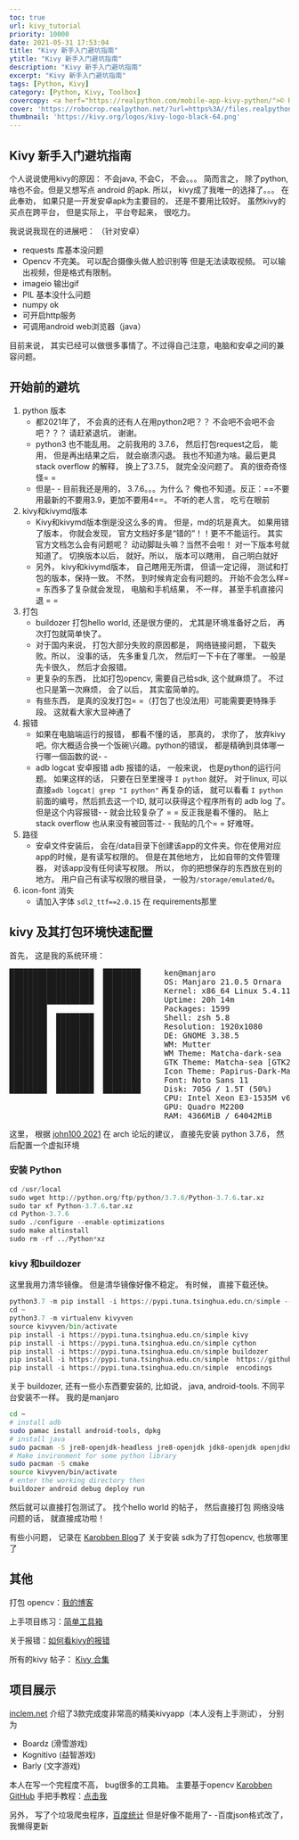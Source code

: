 ```yaml
---
toc: true
url: kivy_tutorial
priority: 10000
date: 2021-05-31 17:53:04
title: "Kivy 新手入门避坑指南"
ytitle: "Kivy 新手入门避坑指南"
description: "Kivy 新手入门避坑指南"
excerpt: "Kivy 新手入门避坑指南"
tags: [Python, Kivy]
category: [Python, Kivy, Toolbox]
covercopy: <a herf="https://realpython.com/mobile-app-kivy-python/">© RealPython</a>
cover: 'https://robocrop.realpython.net/?url=https%3A//files.realpython.com/media/Kivy-Tutorial_Watermarked.11c2f9141907.jpg&w=960&sig=7ed0c7170ace6f5bc13eb9ae5900a15bb6a8fd30'
thumbnail: 'https://kivy.org/logos/kivy-logo-black-64.png'
---
```


## Kivy 新手入门避坑指南

个人说说使用kivy的原因： 不会java, 不会C， 不会。。。 简而言之， 除了python, 啥也不会。但是又想写点 android 的apk. 所以， kivy成了我唯一的选择了。。。 在此奉劝， 如果只是一开发安卓apk为主要目的， 还是不要用比较好。 虽然kivy的买点在跨平台， 但是实际上， 平台夸起来， 很吃力。

我说说我现在的进展吧： （针对安卓）
- requests 库基本没问题
- Opencv 不完美。 可以配合摄像头做人脸识别等
  但是无法读取视频。 可以输出视频，但是格式有限制。
- imageio 输出gif
- PIL 基本没什么问题
- numpy ok
- 可开启http服务
- 可调用android web浏览器（java）

目前来说， 其实已经可以做很多事情了。不过得自己注意，电脑和安卓之间的兼容问题。

## 开始前的避坑
1. python 版本
    - 都2021年了， 不会真的还有人在用python2吧？？ 不会吧不会吧不会吧？？？ 请赶紧退坑， 谢谢。
    - python3 也不能乱用。 之前我用的 3.7.6， 然后打包request之后， 能用， 但是再出结果之后， 就会崩溃闪退。 我也不知道为啥。最后更具stack overflow 的解释， 换上了3.7.5， 就完全没问题了。 真的很奇奇怪怪=  =
    - 但是- - 目前我还是用的， 3.7.6。。。为什么？ 俺也不知道。反正：==不要用最新的不要用3.9，更加不要用4==。 不听的老人言， 吃亏在眼前
2. kivy和kivymd版本
    - Kivy和kivymd版本倒是没这么多的肯。 但是，md的坑是真大。 如果用错了版本， 你就会发现， 官方文档好多是“错的”！！更不不能运行。 其实官方文档怎么会有问题呢？ 动动脚趾头嘛？当然不会啦！ 对一下版本号就知道了。 切换版本以后， 就好。所以， 版本可以瞎用， 自己明白就好
    - 另外， kivy和kivymd版本， 自己瞎用无所谓， 但请一定记得， 测试和打包的版本，保持一致。 不然， 到时候肯定会有问题的。 开始不会怎么样= = 东西多了复杂就会发现， 电脑和手机结果， 不一样， 甚至手机直接闪退 = =
3. 打包
    - buildozer 打包hello world, 还是很方便的， 尤其是环境准备好之后， 再次打包就简单快了。
    - 对于国内来说， 打包大部分失败的原因都是， 网络链接问题， 下载失败。所以， 没事的话， 先多重复几次， 然后盯一下卡在了哪里。 一般是先卡很久， 然后才会报错。
    - 更复杂的东西， 比如打包opencv, 需要自己给sdk, 这个就麻烦了。 不过也只是第一次麻烦， 会了以后， 其实蛮简单的。
    - 有些东西， 是真的没发打包= =（打包了也没法用）可能需要更特殊手段。 这就看大家大显神通了
4. 报错
    - 如果在电脑端运行的报错， 都看不懂的话， 那真的， 求你了， 放弃kivy吧。你大概适合换一个饭碗\兴趣。python的错误， 都是精确到具体哪一行哪一個函数的说- -
    - adb logcat 安卓报错
      adb 报错的话， 一般来说， 也是python的运行问题。 如果这样的话， 只要在日至里搜寻 `I python` 就好。 对于linux, 可以直接`adb logcat| grep "I python"`
      再复杂的话， 就可以看看 `I python` 前面的编号，然后抓去这一个ID, 就可以获得这个程序所有的 adb log 了。但是这个内容报错- - 就会比较复杂了 = = 反正我是看不懂的。 贴上 stack overflow 也从来没有被回答过- - 我贴的几个= = 好难呀。  
5. 路径
    - 安卓文件安装后， 会在/data目录下创建该app的文件夹。你在使用对应app的时候，是有读写权限的。 但是在其他地方， 比如自带的文件管理器， 对该app没有任何读写权限。 所以， 你的把想保存的东西放在别的地方。 用户自己有读写权限的根目录， 一般为`/storage/emulated/0`。
6. icon-font 消失
    - 请加入字体 `sdl2_ttf==2.0.15` 在 requirements那里
## kivy 及其打包环境快速配置

首先， 这是我的系统环境：

<pre>
██████████████████  ████████     ken@manjaro
██████████████████  ████████     OS: Manjaro 21.0.5 Ornara
██████████████████  ████████     Kernel: x86_64 Linux 5.4.118-1-MANJARO
██████████████████  ████████     Uptime: 20h 14m
████████            ████████     Packages: 1599
████████  ████████  ████████     Shell: zsh 5.8
████████  ████████  ████████     Resolution: 1920x1080
████████  ████████  ████████     DE: GNOME 3.38.5
████████  ████████  ████████     WM: Mutter
████████  ████████  ████████     WM Theme: Matcha-dark-sea
████████  ████████  ████████     GTK Theme: Matcha-sea [GTK2/3]
████████  ████████  ████████     Icon Theme: Papirus-Dark-Maia
████████  ████████  ████████     Font: Noto Sans 11
████████  ████████  ████████     Disk: 705G / 1.5T (50%)
                                 CPU: Intel Xeon E3-1535M v6 @ 8x 4.2GHz [77.0°C]
                                 GPU: Quadro M2200
                                 RAM: 4366MiB / 64042MiB
</pre>

这里， 根据 [john100 2021](https://archived.forum.manjaro.org/t/solved-how-to-install-kivy-on-manjaro/113849) 在 arch 论坛的建议， 直接先安装 python 3.7.6， 然后配置一个虚拟环境

### 安装 Python
```python
cd /usr/local
sudo wget http://python.org/ftp/python/3.7.6/Python-3.7.6.tar.xz
sudo tar xf Python-3.7.6.tar.xz
cd Python-3.7.6
sudo ./configure --enable-optimizations
sudo make altinstall
sudo rm -rf ../Python*xz
```

### kivy 和buildozer

这里我用力清华镜像。 但是清华镜像好像不稳定。 有时候， 直接下载还快。

```python
python3.7 -m pip install -i https://pypi.tuna.tsinghua.edu.cn/simple --user --upgrade pip wheel setuptools virtualenv
cd ~
python3.7 -m virtualenv kivyven
source kivyven/bin/activate
pip install -i https://pypi.tuna.tsinghua.edu.cn/simple kivy   
pip install -i https://pypi.tuna.tsinghua.edu.cn/simple cython
pip install -i https://pypi.tuna.tsinghua.edu.cn/simple buildozer
pip install -i https://pypi.tuna.tsinghua.edu.cn/simple  https://github.com/kivymd/KivyMD/archive/master.zip
pip install -i https://pypi.tuna.tsinghua.edu.cn/simple  encodings
```

关于 buildozer, 还有一些小东西要安装的, 比如说， java, android-tools. 不同平台安装不一样。 我的是manjaro
```bash
cd ~
# install adb
sudo pamac install android-tools, dpkg
# install java
sudo pacman -S jre8-openjdk-headless jre8-openjdk jdk8-openjdk openjdk8-doc openjdk8-src
# Make invironment for some python library
sudo pacman -S cmake
source kivyven/bin/activate
# enter the working directory then
buildozer android debug deploy run
```

然后就可以直接打包测试了。
找个hello world 的帖子， 然后直接打包
网络没啥问题的话， 就直接成功啦！

有些小问题， 记录在 [Karobben Blog](https://karobben.github.io/2021/05/13/Linux/manjaro/#buildozer-test/)了 关于安装 sdk为了打包opencv, 也放哪里了




## 其他

打包 opencv：[我的博客](https://karobben.github.io/2021/05/15/Python/kivy-inaction-tb-8/)

上手项目练习：[简单工具箱](https://karobben.github.io/categories/Python/Kivy/Toolbox/)

关于报错：[如何看kivy的报错](https://karobben.github.io/2021/05/01/Python/kivy_buildozer/)

所有的kivy 帖子： [Kivy 合集](https://karobben.github.io/categories/Python/Kivy/)

## 项目展示

[inclem.net](http://inclem.net/2016/01/15/kivy/kivy_android_app_showcase/) 介绍了3款完成度非常高的精美kivyapp（本人没有上手测试）， 分别为
- Boardz (滑雪游戏)
- Kognitivo (益智游戏)
- Barly (文字游戏)

本人在写一个完程度不高， bug很多的工具箱。 主要基于opencv
[Karobben GitHub](https://github.com/Karobben/Kivymd_toolbox.git)
手把手教程：[点击我](https://karobben.github.io/categories/Python/Kivy/Toolbox)

另外， 写了个垃圾爬虫程序，[百度统计](https://github.com/Karobben/BaiduStatistic_kivy.apk) 但是好像不能用了- -百度json格式改了， 我懒得更新
